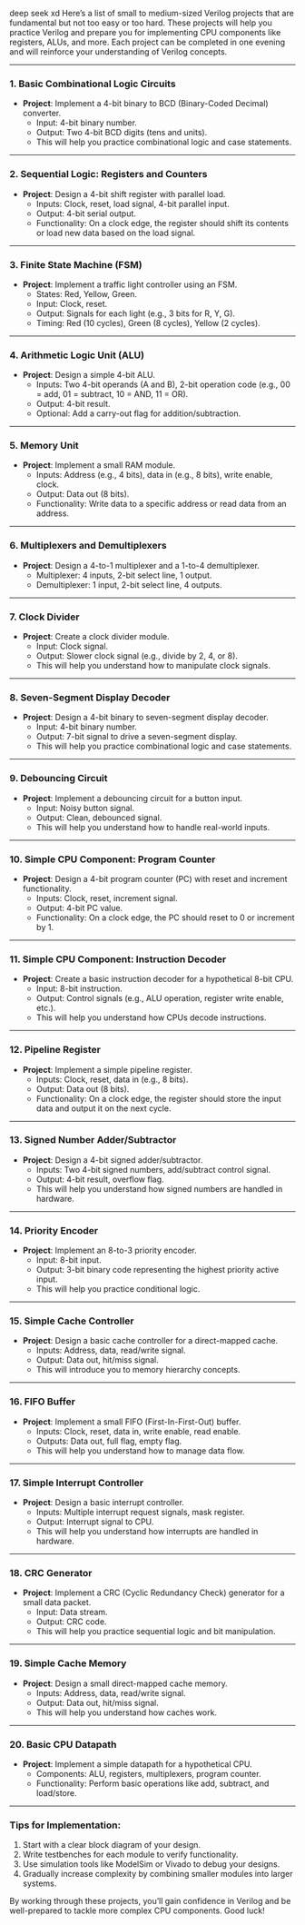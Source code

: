 deep seek xd
Here’s a list of small to medium-sized Verilog projects that are fundamental but not too easy or too hard. These projects will help you practice Verilog and prepare you for implementing CPU components like registers, ALUs, and more. Each project can be completed in one evening and will reinforce your understanding of Verilog concepts.

---

### **1. Basic Combinational Logic Circuits**
- **Project**: Implement a 4-bit binary to BCD (Binary-Coded Decimal) converter.
  - Input: 4-bit binary number.
  - Output: Two 4-bit BCD digits (tens and units).
  - This will help you practice combinational logic and case statements.

---

### **2. Sequential Logic: Registers and Counters**
- **Project**: Design a 4-bit shift register with parallel load.
  - Inputs: Clock, reset, load signal, 4-bit parallel input.
  - Output: 4-bit serial output.
  - Functionality: On a clock edge, the register should shift its contents or load new data based on the load signal.

---

### **3. Finite State Machine (FSM)**
- **Project**: Implement a traffic light controller using an FSM.
  - States: Red, Yellow, Green.
  - Input: Clock, reset.
  - Output: Signals for each light (e.g., 3 bits for R, Y, G).
  - Timing: Red (10 cycles), Green (8 cycles), Yellow (2 cycles).

---

### **4. Arithmetic Logic Unit (ALU)**
- **Project**: Design a simple 4-bit ALU.
  - Inputs: Two 4-bit operands (A and B), 2-bit operation code (e.g., 00 = add, 01 = subtract, 10 = AND, 11 = OR).
  - Output: 4-bit result.
  - Optional: Add a carry-out flag for addition/subtraction.

---

### **5. Memory Unit**
- **Project**: Implement a small RAM module.
  - Inputs: Address (e.g., 4 bits), data in (e.g., 8 bits), write enable, clock.
  - Output: Data out (8 bits).
  - Functionality: Write data to a specific address or read data from an address.

---

### **6. Multiplexers and Demultiplexers**
- **Project**: Design a 4-to-1 multiplexer and a 1-to-4 demultiplexer.
  - Multiplexer: 4 inputs, 2-bit select line, 1 output.
  - Demultiplexer: 1 input, 2-bit select line, 4 outputs.

---

### **7. Clock Divider**
- **Project**: Create a clock divider module.
  - Input: Clock signal.
  - Output: Slower clock signal (e.g., divide by 2, 4, or 8).
  - This will help you understand how to manipulate clock signals.

---

### **8. Seven-Segment Display Decoder**
- **Project**: Design a 4-bit binary to seven-segment display decoder.
  - Input: 4-bit binary number.
  - Output: 7-bit signal to drive a seven-segment display.
  - This will help you practice combinational logic and case statements.

---

### **9. Debouncing Circuit**
- **Project**: Implement a debouncing circuit for a button input.
  - Input: Noisy button signal.
  - Output: Clean, debounced signal.
  - This will help you understand how to handle real-world inputs.

---

### **10. Simple CPU Component: Program Counter**
- **Project**: Design a 4-bit program counter (PC) with reset and increment functionality.
  - Inputs: Clock, reset, increment signal.
  - Output: 4-bit PC value.
  - Functionality: On a clock edge, the PC should reset to 0 or increment by 1.

---

### **11. Simple CPU Component: Instruction Decoder**
- **Project**: Create a basic instruction decoder for a hypothetical 8-bit CPU.
  - Input: 8-bit instruction.
  - Output: Control signals (e.g., ALU operation, register write enable, etc.).
  - This will help you understand how CPUs decode instructions.

---

### **12. Pipeline Register**
- **Project**: Implement a simple pipeline register.
  - Inputs: Clock, reset, data in (e.g., 8 bits).
  - Output: Data out (8 bits).
  - Functionality: On a clock edge, the register should store the input data and output it on the next cycle.

---

### **13. Signed Number Adder/Subtractor**
- **Project**: Design a 4-bit signed adder/subtractor.
  - Inputs: Two 4-bit signed numbers, add/subtract control signal.
  - Output: 4-bit result, overflow flag.
  - This will help you understand how signed numbers are handled in hardware.

---

### **14. Priority Encoder**
- **Project**: Implement an 8-to-3 priority encoder.
  - Input: 8-bit input.
  - Output: 3-bit binary code representing the highest priority active input.
  - This will help you practice conditional logic.

---

### **15. Simple Cache Controller**
- **Project**: Design a basic cache controller for a direct-mapped cache.
  - Inputs: Address, data, read/write signal.
  - Output: Data out, hit/miss signal.
  - This will introduce you to memory hierarchy concepts.

---

### **16. FIFO Buffer**
- **Project**: Implement a small FIFO (First-In-First-Out) buffer.
  - Inputs: Clock, reset, data in, write enable, read enable.
  - Outputs: Data out, full flag, empty flag.
  - This will help you understand how to manage data flow.

---

### **17. Simple Interrupt Controller**
- **Project**: Design a basic interrupt controller.
  - Inputs: Multiple interrupt request signals, mask register.
  - Output: Interrupt signal to CPU.
  - This will help you understand how interrupts are handled in hardware.

---

### **18. CRC Generator**
- **Project**: Implement a CRC (Cyclic Redundancy Check) generator for a small data packet.
  - Input: Data stream.
  - Output: CRC code.
  - This will help you practice sequential logic and bit manipulation.

---

### **19. Simple Cache Memory**
- **Project**: Design a small direct-mapped cache memory.
  - Inputs: Address, data, read/write signal.
  - Output: Data out, hit/miss signal.
  - This will help you understand how caches work.

---

### **20. Basic CPU Datapath**
- **Project**: Implement a simple datapath for a hypothetical CPU.
  - Components: ALU, registers, multiplexers, program counter.
  - Functionality: Perform basic operations like add, subtract, and load/store.

---

### **Tips for Implementation**:
1. Start with a clear block diagram of your design.
2. Write testbenches for each module to verify functionality.
3. Use simulation tools like ModelSim or Vivado to debug your designs.
4. Gradually increase complexity by combining smaller modules into larger systems.

By working through these projects, you’ll gain confidence in Verilog and be well-prepared to tackle more complex CPU components. Good luck!
